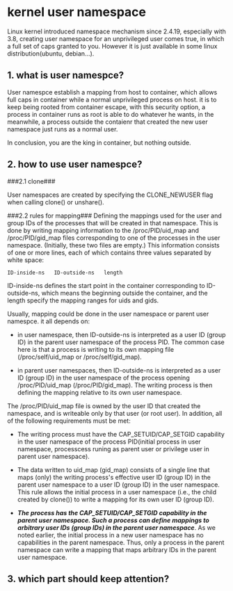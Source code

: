 # kernel user namespace
Linux kernel introduced namespace mechanism since 2.4.19, especially with 3.8, creating user namespace for an unprivileged user comes true, in which a full set of caps granted to you. However it is just available in some linux distribution(ubuntu, debian...).

## 1. what is user namespce? ##
User namespce establish a mapping from host to container, which allows full caps in container while a normal unprivileged process on host.
it is to keep being rooted from container escape, with this security option, a process in container runs as root is able to do whatever he wants, in the meanwhile, a process outside the contaienr that created the new user namespace just runs as a normal user.

In conclusion, you are the king in container, but nothing outside.

## 2. how to use user namespce? ##
###2.1 clone###

User namespaces are created by specifying the CLONE_NEWUSER flag when calling clone() or unshare(). 

###2.2 rules for mapping###
Defining the mappings used for the user and group IDs of the processes that will be created in that namespace. This is done by writing mapping information to the /proc/PID/uid_map and /proc/PID/gid_map files corresponding to one of the processes in the user namespace. (Initially, these two files are empty.) This information consists of one or more lines, each of which contains three values separated by white space:

    ID-inside-ns   ID-outside-ns   length

ID-inside-ns defines the start point in the container corresponding to ID-outside-ns, which means the beginning outside the container, and the length specify the mapping ranges for uids and gids.

Usually, mapping could be done in the user namespace or parent user namespce. it all depends on:

- in user namespace, then ID-outside-ns is interpreted as a user ID (group ID) in the parent user namespace of the process PID. The common case here is that a process is writing to its own mapping file (/proc/self/uid_map or /proc/self/gid_map).

- in parent user namespaces, then ID-outside-ns is interpreted as a user ID (group ID) in the user namespace of the process opening /proc/PID/uid_map (/proc/PID/gid_map). The writing process is then defining the mapping relative to its own user namespace.

The /proc/PID/uid_map file is owned by the user ID that created the namespace, and is writeable only by that user (or root user). In addition, all of the following requirements must be met:

- The writing process must have the CAP_SETUID/CAP_SETGID capability in the user namespace of the process PID(initial process in user namespace, processcess runing as parent user or privilege user in parent user namespace).


- The data written to uid_map (gid_map) consists of a single line that maps (only) the writing process's effective user ID (group ID) in the parent user namespace to a user ID (group ID) in the user namespace. This rule allows the initial process in a user namespace (i.e., the child created by clone()) to write a mapping for its own user ID (group ID).

- ***The process has the CAP_SETUID/CAP_SETGID capability in the parent user namespace. Such a process can define mappings to arbitrary user IDs (group IDs) in the parent user namespace***. As we noted earlier, the initial process in a new user namespace has no capabilities in the parent namespace. Thus, only a process in the parent namespace can write a mapping that maps arbitrary IDs in the parent user namespace.

## 3. which part should keep attention? ##
